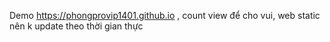 Demo https://phongprovip1401.github.io , count view để cho vui, web static nên k update theo thời gian thực
